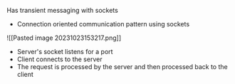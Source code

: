 
Has transient messaging with sockets

- Connection oriented communication pattern using sockets

![[Pasted image 20231023153217.png]]

- Server's socket listens for a port
- Client connects to the server
- The request is processed by the server and then processed back to the client